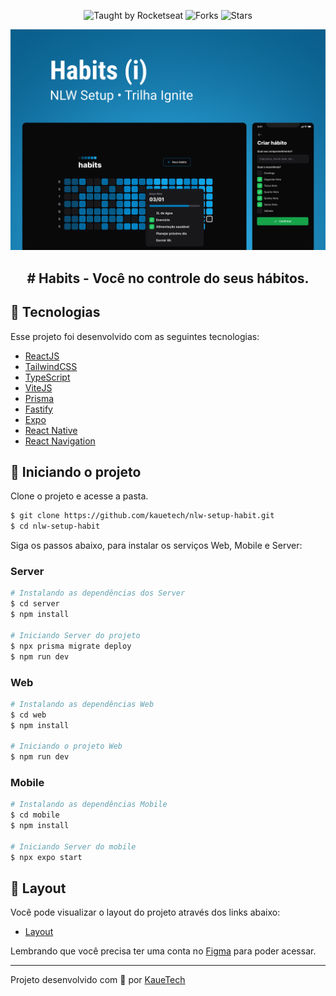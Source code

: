 <p align="center">
  <img src="https://img.shields.io/static/v1?label=Taught%20by&message=Rocketseat&color=white&labelColor=0ea5e9" alt="Taught by Rocketseat">
  <img src="https://img.shields.io/github/forks/KaueTech/nlw-setup-habit?label=forks&message=MIT&color=white&labelColor=38BDF8" alt="Forks">
  <img src="https://img.shields.io/github/stars/KaueTech/nlw-setup-habit?label=stars&message=MIT&color=white&labelColor=38BDF8" alt="Stars">
</p>

![](./.github/Cover.png)

<h2 align="center"># Habits - Você no controle do seus hábitos.</h2>

## 🚀 Tecnologias

Esse projeto foi desenvolvido com as seguintes tecnologias:

- [ReactJS](https://reactjs.org/)
- [TailwindCSS](https://tailwindcss.com/)
- [TypeScript](https://www.typescriptlang.org/)
- [ViteJS](https://vitejs.dev/)
- [Prisma](https://www.prisma.io/)
- [Fastify](https://www.fastify.io/)
- [Expo](https://expo.io/)
- [React Native](https://reactnative.dev/)
- [React Navigation](https://reactnavigation.org/)


## 🚀 Iniciando o projeto

Clone o projeto e acesse a pasta.

```bash
$ git clone https://github.com/kauetech/nlw-setup-habit.git
$ cd nlw-setup-habit
```

Siga os passos abaixo, para instalar os serviços Web, Mobile e Server:

### Server

```bash
# Instalando as dependências dos Server
$ cd server
$ npm install

# Iniciando Server do projeto
$ npx prisma migrate deploy
$ npm run dev
```

### Web

```bash
# Instalando as dependências Web
$ cd web
$ npm install

# Iniciando o projeto Web
$ npm run dev
```
### Mobile

```bash
# Instalando as dependências Mobile
$ cd mobile
$ npm install

# Iniciando Server do mobile
$ npx expo start
```

## 🔖 Layout

Você pode visualizar o layout do projeto através dos links abaixo:

- [Layout](<https://www.figma.com/file/K1nQJz5Ac7BIarpBcogXwU/Habits-(i)-(Community)?node-id=6%3A343&t=y0dMBcCd6KUhLD5P-1>)

Lembrando que você precisa ter uma conta no [Figma](http://figma.com/) para poder acessar.

---

Projeto desenvolvido com 💜 por [KaueTech](https://github.com/KaueTech)
